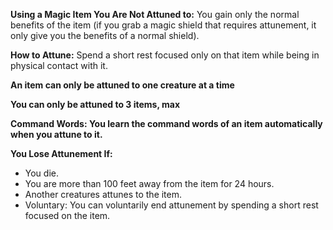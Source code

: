 **Using a Magic Item You Are Not Attuned to:** You gain only the normal benefits of the item (if you grab a magic shield that requires attunement, it only give you the benefits of a normal shield).

**How to Attune:** Spend a short rest focused only on that item while being in physical contact with it.

**An item can only be attuned to one creature at a time**

**You can only be attuned to 3 items, max**

**Command Words: You learn the command words of an item automatically when you attune to it.**

**You Lose Attunement If:** 
- You die. 
- You are more than 100 feet away from the item for 24 hours. 
- Another creatures attunes to the item. 
- Voluntary: You can voluntarily end attunement by spending a short rest focused on the item.